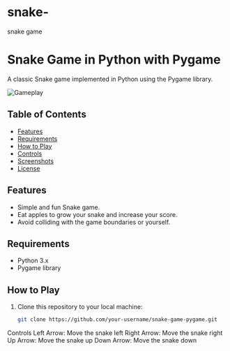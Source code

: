 # snake-
snake game
# Snake Game in Python with Pygame

A classic Snake game implemented in Python using the Pygame library.

![Gameplay](gameplay.png)

## Table of Contents

- [Features](#features)
- [Requirements](#requirements)
- [How to Play](#how-to-play)
- [Controls](#controls)
- [Screenshots](#screenshots)
- [License](#license)

## Features

- Simple and fun Snake game.
- Eat apples to grow your snake and increase your score.
- Avoid colliding with the game boundaries or yourself.

## Requirements

- Python 3.x
- Pygame library

## How to Play

1. Clone this repository to your local machine:

   ```bash
   git clone https://github.com/your-username/snake-game-pygame.git


Controls
Left Arrow: Move the snake left
Right Arrow: Move the snake right
Up Arrow: Move the snake up
Down Arrow: Move the snake down